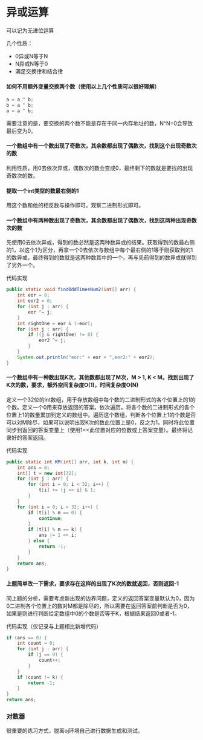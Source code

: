 # 异或运算

可以记为无进位运算

几个性质：

* 0异或N等于N
* N异或N等于0
* 满足交换律和结合律

#### 如何不用额外变量交换两个数（使用以上几个性质可以很好理解）

```java
a = a ^ b;
b = a ^ b;
a = a ^ b;
```

需要注意的是，要交换的两个数不能是存在于同一内存地址的数，N^N=0会导致最后变为0。

#### 一个数组中有一个数出现了奇数次，其余数都出现了偶数次，找到这个出现奇数次的数

利用性质，用0去依次异或，偶数次的数会变成0，最终剩下的数就是要找的出现奇数次的数。

#### 提取一个int类型的数最右侧的1

用这个数和他的相反数与操作即可。观察二进制形式即可。

#### 一个数组中有两种数出现了奇数次，其余数都出现了偶数次，找到这两种出现奇数次的数

先使用0去依次异或，得到的数必然是这两种数异或的结果。获取得到的数最右侧的1，以这个1为区分，再拿一个0去依次与数组中每个最右侧的1等于刚获取到的1的数异或，最终得到的数就是这两种数其中的一个，再与先前得到的数异或就得到了另外一个。

代码实现

```java
public static void findOddTimesNum2(int[] arr) {
    int eor = 0;
    int eor2 = 0;
    for (int j : arr) {
        eor ^= j;
    }
    int rightOne = eor & (-eor);
    for (int j : arr) {
        if ((j & rightOne) != 0) {
            eor2 ^= j;
        }
    }
    System.out.println("eor:" + eor + ",eor2:" + eor2);
}
```

#### 一个数组中有一种数出现K次，其他数都出现了M次，M > 1, K < M。找到出现了K次的数，要求，额外空间复杂度O(1)，时间复杂度O(N)

定义一个32位的int数组，用于存放数组中每个数的二进制形式的各个位置上的1的个数。定义一个0用来存放返回的答案。依次遍历，将各个数的二进制形式的各个位置上1的数量累加到定义的数组中。遍历这个数组，判断各个位置上1的个数是否可以对M除尽，如果可以说明出现K次的数此位置上是0，反之为1，同时将此位置同步到返回的答案变量上（使用1<<此位置对应的位数或上答案变量）。最终将记录好的答案返回。

代码实现

```java
public static int KM(int[] arr, int k, int m) {
    int ans = 0;
    int[] t = new int[32];
    for (int j : arr) {
        for (int i = 0; i < 32; i++) {
            t[i] += (j >> i) & 1;
        }
    }
    for (int i = 0; i < 32; i++) {
        if (t[i] % m == 0) {
            continue;
        }
        if (t[i] % m == k) {
            ans |= 1 << i;
        } else {
            return -1;
        }
    }
    return ans;
}
```



#### 上题简单改一下需求，要求存在这样的出现了K次的数就返回，否则返回-1

同上题的分析，需要考虑新出现的边界问题，定义的返回答案变量默认为0，因为0二进制各个位置上的数对M都是除尽的，所以需要在返回答案前判断是否为0，如果是则进行判断给定数组中0的个数是否等于K，根据结果返回0或者-1。

代码实现（仅记录与上题相比新增代码）

```java
if (ans == 0) {
    int count = 0;
    for (int j : arr) {
        if (j == 0) {
            count++;
        }
    }
    if (count != k) {
        return -1;
    }
}
return ans;
```

### 对数器

很重要的练习方式，脱离oj环境自己进行数据生成和测试。